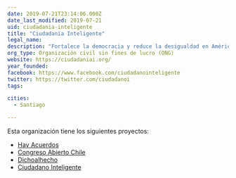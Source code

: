 ```yaml
---
date: 2019-07-21T23:14:06.000Z
date_last_modified: 2019-07-21
uid: ciudadania-inteligente
title: "Ciudadanía Inteligente"
legal_name: 
description: "Fortalece la democracia y reduce la desigualdad en América Latina, promoviendo la transparencia y la participación ciudadana a través del uso innovador de las tecnologías de la información."
org_type: Organización civil sin fines de lucro (ONG)
website: https://ciudadaniai.org/
year_founded: 
facebook: https://www.facebook.com/ciudadanointeligente
twitter: https://twitter.com/ciudadanoi
tags:

cities: 
  - Santiago

---
```


Esta organización tiene los siguientes proyectos:

- [Hay Acuerdos](/i/hay-acuerdos.html)
- [Congreso Abierto Chile](/i/congreso-abierto-chile.html)
- [Dichoalhecho](/i/dichoalhecho.html)
- [Ciudadano Inteligente](/i/ciudadano-inteligente.html)
